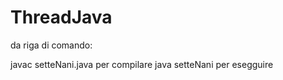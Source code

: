 # ThreadJava

da riga di comando:

javac setteNani.java per compilare
java setteNani       per esegguire
